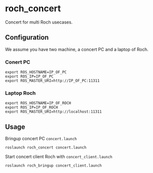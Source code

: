 # roch_concert

Concert for multi Roch usecases.

## Configuration 

We assume you have two machine, a concert PC and a laptop of Roch.

### Conert PC

```
export ROS_HOSTNAME=IP_OF_PC
export ROS_IP=IP_OF_PC
export ROS_MASTER_URI=http://IP_OF_PC:11311
```

### Laptop Roch
```
export ROS_HOSTNAME=IP_OF_ROCH
export ROS_IP=IP_OF_ROCH
export ROS_MASTER_URI=http://localhost:11311
```

## Usage

Bringup concert PC ```concert.launch```
```
roslaunch roch_concert concert.launch
```

Start concert client Roch with ```concert_client.launch```
```
roslaunch roch_bringup concert_client.launch
```
